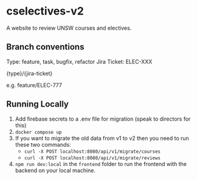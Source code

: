 # cselectives-v2

A website to review UNSW courses and electives.

## Branch conventions

Type: feature, task, bugfix, refactor
Jira Ticket: ELEC-XXX

{type}/{jira-ticket}

e.g. feature/ELEC-777

## Running Locally

1. Add firebase secrets to a .env file for migration (speak to directors for this)
2. `docker compose up`
3. If you want to migrate the old data from v1 to v2 then you need to run these two commands:
   - `curl -X POST localhost:8080/api/v1/migrate/courses`
   - `curl -X POST localhost:8080/api/v1/migrate/reviews`
4. `npm run dev:local` in the `frontend` folder to run the frontend with the backend on your local machine.
